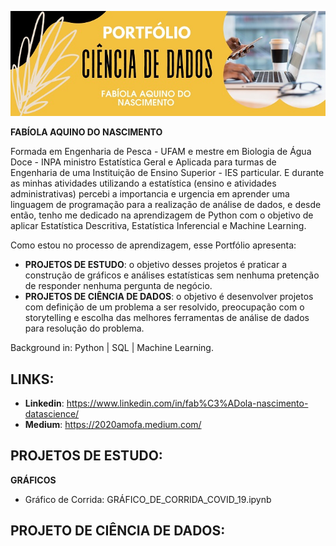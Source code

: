 <p align  "center">
<img src=https://raw.githubusercontent.com/fabiolaan/Faquino_DataScience/main/cabe%C3%A7alho%20portf%C3%B3lio.jpg>
</p>

**FABÍOLA AQUINO DO NASCIMENTO**

Formada em Engenharia de Pesca - UFAM e mestre em Biologia de Água Doce - INPA ministro Estatística Geral e Aplicada para turmas de Engenharia de uma Instituição de Ensino Superior - IES particular. E durante as minhas atividades utilizando a estatística (ensino e atividades administrativas) percebi a importancia e urgencia em aprender uma linguagem de programação para a realização de análise de dados, e desde então, tenho me dedicado na aprendizagem de Python com o objetivo de aplicar Estatística Descritiva, Estatística Inferencial e Machine Learning. 

Como estou no processo de aprendizagem, esse Portfólio apresenta:
- **PROJETOS DE ESTUDO**: o objetivo desses projetos é praticar a construção de gráficos e análises estatísticas sem nenhuma pretenção de responder nenhuma pergunta de negócio.
- **PROJETOS DE CIÊNCIA DE DADOS**: o objetivo é desenvolver projetos com definição de um problema a ser resolvido, preocupação com o storytelling e escolha das melhores ferramentas de análise de dados para resolução do problema.

Background in: Python | SQL | Machine Learning.

## LINKS:

  - **Linkedin**: https://www.linkedin.com/in/fab%C3%ADola-nascimento-datascience/
  - **Medium**: https://2020amofa.medium.com/
  

## PROJETOS DE ESTUDO:
**GRÁFICOS**
- Gráfico de Corrida: GRÁFICO_DE_CORRIDA_COVID_19.ipynb
   
## PROJETO DE CIÊNCIA DE DADOS:




